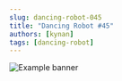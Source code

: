 ```yaml
---
slug: dancing-robot-045
title: "Dancing Robot #45"
authors: [kynan]
tags: [dancing-robot]
---
```


![Example banner](/img/stories/dancing-robot_new/045.png)
